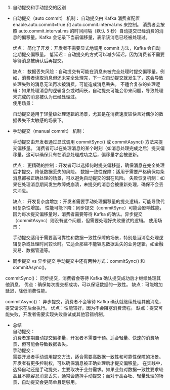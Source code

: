 1. 自动提交和手动提交的区别
- 自动提交（auto commit）
  机制：
  自动提交由 Kafka 消费者配置 enable.auto.commit=true 和 auto.commit.interval.ms 来控制。
  消费者会按照 auto.commit.interval.ms 的时间间隔（默认 5 秒）自动提交已经消费的消息的偏移量。Kafka 会记录下当前偏移量，表示该消息已经被处理过。
  
  优点：
  简化了开发：开发者不需要显式地调用 commit 方法，Kafka 会自动定期提交偏移量。
  低延迟：自动提交的方式可以减少延迟，因为消费者不需要等待消息被确认后再提交。
  
  缺点：
  数据丢失风险：自动提交有可能在消息未被完全处理时提交偏移量。例如，消费者读取消息但还未完全处理完，下一次自动提交就发生了，这会导致处理失败的消息无法再次被消费，可能造成消息丢失。
  不适合复杂的处理逻辑：如果处理消息的逻辑复杂或时间长，自动提交可能会带来问题，导致处理未完成的消息被认为已经处理过。  
  使用场景：

  自动提交适用于轻量级处理逻辑的场景，尤其是在消费速度较快且对偶尔的数据丢失不太敏感的场景下。
  
- 手动提交（manual commit）
  机制：
  
  手动提交由开发者通过显式调用 commitSync() 或 commitAsync() 方法来提交偏移量。
  消费者可以在处理消息的某个时刻（如消息处理完成之后）提交偏移量。这可以确保只有在消息处理成功之后，偏移量才会被更新。
  
  优点：
  更精确的控制：开发者可以选择何时提交偏移量，确保消息在完全处理后才提交，降低数据丢失的风险。
  数据一致性保障：适用于需要严格确保每条消息都被正确处理的场景，可以避免自动提交的潜在风险。
  失败恢复机制：如果在处理消息期间发生故障或崩溃，未提交的消息会被重新处理，确保不会丢失消息。
  
  缺点：
  开发复杂度增加：开发者需要手动处理偏移量的提交逻辑，可能导致代码复杂性增加。
  性能可能下降：同步提交（commitSync）可能会影响性能，因为每次提交偏移量时，消费者需要等待 Kafka 的确认。异步提交（commitAsync）则没有这个问题，但需要处理好失败重试的逻辑。
  使用场景：

  手动提交适用于需要高可靠性和数据一致性保障的场景，特别是当消息处理逻辑复杂或处理时间较长时。它适合那些不能容忍数据丢失的业务逻辑，如金融交易、数据管道等。
  
 - 同步提交 vs 异步提交
  手动提交中还有两种方式：commitSync() 和 commitAsync()。
  
  commitSync()：
  同步提交，消费者会等待 Kafka 确认提交成功后才继续处理其他消息。
  优点：确保每次提交都成功，可以保证数据的一致性。
  缺点：可能增加延迟，降低消费性能。  
  
  commitAsync()：
  异步提交，消费者不会等待 Kafka 确认就继续处理其他消息，提交请求在后台执行。
  优点：性能较好，因为不会阻塞消费流程。
  缺点：提交可能失败，开发者需要实现失败重试或其他容错机制。
    
- 总结  
  自动提交：  
  消费者定期自动提交偏移量，开发者不需要干预。适合轻量、快速的消费场景，但可能会导致数据丢失。  
  手动提交：  
  需要开发者手动调用提交方法，适合需要高数据一致性和可靠性保障的场景。开发者有更多控制权，可以确保消息被正确处理后才提交偏移量。
  在实践中，选择自动还是手动提交，主要取决于业务需求。如果业务对数据一致性要求较高且不能容忍消息丢失，通常会选择手动提交；而对于高吞吐、轻量处理的场景，自动提交会更简单且足够用。
